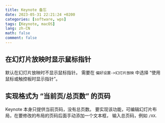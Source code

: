 ```yaml
---
title: Keynote 备忘
date: 2023-05-31 22:21:24 +0200
categories: [software, wps]
tags: [Keynote, macOS]
lang: zh-CN
math: false
comment: false
---
```


## 在幻灯片放映时显示鼠标指针

默认在幻灯片放映时不显示鼠标指针。
需要在 `偏好设置->幻灯片放映` 中选择 “使用鼠标或触控板时显示指针”。

## 实现格式为 “当前页/总页数” 的页码

Keynote 本身只提供当前页码，没有总页数。
要实现该功能，可编辑幻灯片布局，在要修改的布局的页码后面手动添加一个文本框，
输入总页码，例如 `/XX`.
